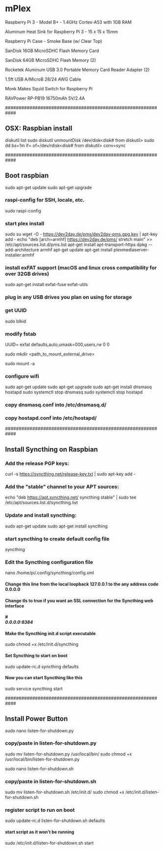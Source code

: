 # mPlex

Raspberry Pi 3 - Model B+ - 1.4GHz Cortex-A53 with 1GB RAM

Aluminum Heat Sink for Raspberry Pi 3 - 15 x 15 x 15mm

Raspberry Pi Case - Smoke Base (w/ Clear Top)

SanDisk 16GB MicroSDHC Flash Memory Card

SanDisk 64GB MicroSDHC Flash Memory (2)

Rocketek Aluminum USB 3.0 Portable Memory Card Reader Adapter (2)

1.5ft USB A/MicroB 28/24 AWG Cable

Monk Makes Squid Switch for Raspberry Pi

RAVPower RP-PB19 16750mAh 5V/2.4A



############################################################
## OSX: Raspbian install
diskutil list
sudo diskutil unmountDisk /dev/disk<disk# from diskutil>
sudo dd bs=1m if=<path><img file> of=/dev/rdisk<disk# from diskutil> conv=sync

############################################################
## Boot raspbian
sudo apt-get update
sudo apt-get upgrade

### raspi-config for SSH, locale, etc.
sudo raspi-config

### start plex install
sudo su
wget -O - https://dev2day.de/pms/dev2day-pms.gpg.key | apt-key add -
echo "deb [arch=armhf] https://dev2day.de/pms/ stretch main" >> /etc/apt/sources.list.d/pms.list
apt-get install apt-transport-https
dpkg --add-architecture armhf 
apt-get update
apt-get install plexmediaserver-installer:armhf 

### install exFAT support (macOS and linux cross compatibility for over 32GB drives)
sudo apt-get install exfat-fuse exfat-utils

### plug in any USB drives you plan on using for storage

### get UUID
sudo blkid

### modify fstab
UUID=<UUID> <mount location> exfat defaults,auto,umask=000,users,rw 0 0

sudo mkdir <path_to_mount_external_drive>

sudo mount -a

### configure wifi
sudo apt-get update
sudo apt-get upgrade
sudo apt-get install dnsmasq hostapd
sudo systemctl stop dnsmasq
sudo systemctl stop hostapd

### copy dnsmasq.conf into /etc/dnsmasq.d/

### copy hostapd.conf into /etc/hostapd/

############################################################
## Install Syncthing on Raspbian
### Add the release PGP keys:
curl -s https://syncthing.net/release-key.txt | sudo apt-key add -

### Add the "stable" channel to your APT sources:
echo "deb https://apt.syncthing.net/ syncthing stable" | sudo tee /etc/apt/sources.list.d/syncthing.list

### Update and install syncthing:
sudo apt-get update
sudo apt-get install syncthing

### start syncthing to create default config file
syncthing


### Edit the Syncthing configuration file

nano /home/pi/.config/syncthing/config.xml
#### Change this line from the local loopback 127.0.0.1 to the any address code 0.0.0.0
#### Change tls to true if you want an SSL connection for the Syncthing web interface
#### <gui enabled="true" tls="false">
#### #<address>0.0.0.0:8384</address>
 
 
#### Make the Syncthing init.d script executable
sudo chmod +x /etc/init.d/syncthing
#### Set Syncthing to start on boot
sudo update-rc.d syncthing defaults
#### Now you can start Syncthing like this
sudo service syncthing start

############################################################
## Install Power Button


sudo nano listen-for-shutdown.py
### copy/paste in listen-for-shutdown.py
sudo mv listen-for-shutdown.py /usr/local/bin/
sudo chmod +x /usr/local/bin/listen-for-shutdown.py

sudo nano listen-for-shutdown.sh
### copy/paste in listen-for-shutdown.sh 
sudo mv listen-for-shutdown.sh /etc/init.d/
sudo chmod +x /etc/init.d/listen-for-shutdown.sh

### register script to run on boot
sudo update-rc.d listen-for-shutdown.sh defaults

#### start script as it won't be running
sudo /etc/init.d/listen-for-shutdown.sh start









